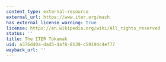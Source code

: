 ```yaml
---
content_type: external-resource
external_url: https://www.iter.org/mach
has_external_license_warning: true
license: https://en.wikipedia.org/wiki/All_rights_reserved
status: ''
title: The ITER Tokamak
uid: a376d40a-dad5-4af8-8139-c59194c4ef77
wayback_url: ''
---
```

